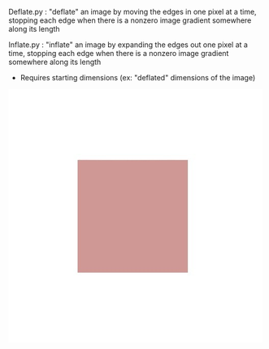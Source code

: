 Deflate.py : 
"deflate" an image by moving the edges in one pixel at a time, stopping each edge when there is a nonzero image gradient somewhere along its length 

Inflate.py :
"inflate" an image by expanding the edges out one pixel at a time, stopping each edge when there is a nonzero image gradient somewhere along its length 
- Requires starting dimensions (ex: "deflated" dimensions of the image) 

![Pink Square](square_pink.jpg?raw=true "Pink Square")

